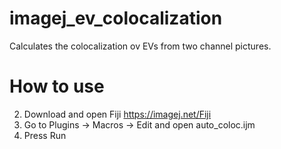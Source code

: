 # imagej_ev_colocalization
Calculates the colocalization ov EVs from two channel pictures.

# How to use
2.  Download and open Fiji https://imagej.net/Fiji
3.  Go to Plugins -> Macros -> Edit and open auto_coloc.ijm
4.  Press Run
